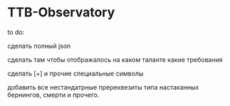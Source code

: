 # TTB-Observatory

to do:

сделать полный json

сделать там чтобы отображалось на каком таланте какие требования

сделать [+] и прочие специальные символы

добавить все нестандатрные пререквезиты типа настаканных бернингов, смерти и прочего.